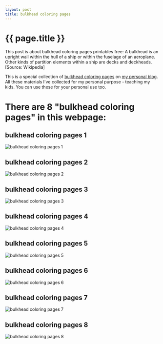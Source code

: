 ```yaml
---
layout: post
title: bulkhead coloring pages
---
```


{{ page.title }}
================

This post is about bulkhead coloring pages printables free: A bulkhead is an upright wall within the hull of a ship or within the fuselage of an aeroplane. Other kinds of partition elements within a ship are decks and deckheads.  [Source: Wikipedia]

This is a special collection of [bulkhead coloring pages](https://coloring-pages.github.io/2021/12/28/bulkhead-coloring-pages.html) on [my personal blog](https://coloring-pages.github.io/). All these materials I've collected for my personal purpose - teaching my kids. You can use these for your personal use too.

# **There are 8 "bulkhead coloring pages" in this webpage:**

## bulkhead coloring pages 1

![bulkhead coloring pages 1](https://coloring-pages.github.io/coloring-pages/bulkhead-coloring-pages-1.png)

<script async src="https://pagead2.googlesyndication.com/pagead/js/adsbygoogle.js?client=ca-pub-6753140515841889" crossorigin="anonymous"></script> <ins class="adsbygoogle" style="display:block" data-ad-format="autorelaxed" data-ad-client="ca-pub-6753140515841889" data-ad-slot="5405745125"></ins><script>(adsbygoogle = window.adsbygoogle || []).push({}); </script>

## bulkhead coloring pages 2

![bulkhead coloring pages 2](https://coloring-pages.github.io/coloring-pages/bulkhead-coloring-pages-2.png)

## bulkhead coloring pages 3

![bulkhead coloring pages 3](https://coloring-pages.github.io/coloring-pages/bulkhead-coloring-pages-3.png)

## bulkhead coloring pages 4

![bulkhead coloring pages 4](https://coloring-pages.github.io/coloring-pages/bulkhead-coloring-pages-4.png)

## bulkhead coloring pages 5

![bulkhead coloring pages 5](https://coloring-pages.github.io/coloring-pages/bulkhead-coloring-pages-5.png)

## bulkhead coloring pages 6

![bulkhead coloring pages 6](https://coloring-pages.github.io/coloring-pages/bulkhead-coloring-pages-6.png)

## bulkhead coloring pages 7

![bulkhead coloring pages 7](https://coloring-pages.github.io/coloring-pages/bulkhead-coloring-pages-7.png)

## bulkhead coloring pages 8

![bulkhead coloring pages 8](https://coloring-pages.github.io/coloring-pages/bulkhead-coloring-pages-8.png)

<script async src="https://pagead2.googlesyndication.com/pagead/js/adsbygoogle.js?client=ca-pub-6753140515841889" crossorigin="anonymous"></script> <ins class="adsbygoogle" style="display:block" data-ad-format="autorelaxed" data-ad-client="ca-pub-6753140515841889" data-ad-slot="5405745125"></ins><script>(adsbygoogle = window.adsbygoogle || []).push({}); </script>

